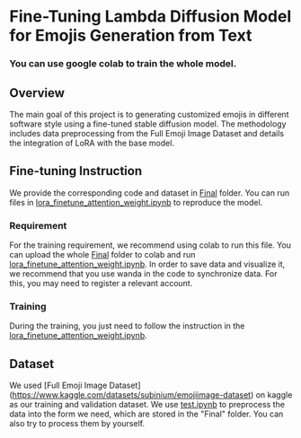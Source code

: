 # Fine-Tuning Lambda Diffusion Model for Emojis Generation from Text

### You  can use google colab to train the whole model.

## Overview

The main goal of this project is to generating customized emojis in different software style using a fine-tuned stable diffusion model. The methodology includes data preprocessing from the Full Emoji Image Dataset and details the integration of LoRA with the base model.

## Fine-tuning Instruction

We provide the corresponding code and dataset in [Final](Final)  folder. You can run files in [lora_finetune_attention_weight.ipynb](Final/lora_finetune_attention_weight.ipynb) to reproduce the model.

### Requirement

For the training requirement, we recommend using colab to run this file. You can upload the whole [Final](Final) folder to colab and run [lora_finetune_attention_weight.ipynb](lora_finetune_attention_weight.ipynb). In order to save data and visualize it, we recommend that you use wanda in the code to synchronize data. For this, you may need to register a relevant account. 

### Training

During the training, you just need to follow the instruction in the [lora_finetune_attention_weight.ipynb](lora_finetune_attention_weight.ipynb).

## Dataset

We used [Full Emoji Image Dataset] (https://www.kaggle.com/datasets/subinium/emojiimage-dataset) on kaggle as our training and validation dataset. We use [test.ipynb](test.ipynb) to preprocess the data into the form we need, which are stored in the "Final" folder. You can also try to process them by yourself.

